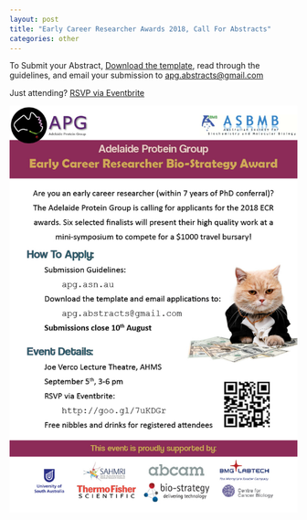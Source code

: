 ```yaml
---
layout: post
title: "Early Career Researcher Awards 2018, Call For Abstracts"
categories: other
---
```


To Submit your Abstract, [Download the template][1], read through the guidelines, 
and email your submission to [apg.abstracts@gmail.com](mailto:apg.abstracts@gmail.com)

Just attending? [RSVP via Eventbrite](https://www.eventbrite.com.au/e/apg-early-career-researcher-awards-2018-registration-47605588597)

![](/assets/images/2018_ecr.jpg)





[1]:/assets/docs/2018_ECR_TEMPLATE.docx
